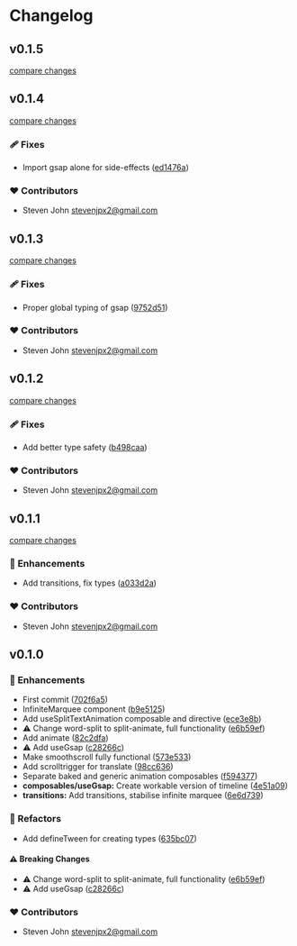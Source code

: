 # Changelog


## v0.1.5

[compare changes](https://github.com/stevenjpx2/nugget/compare/v0.1.4...v0.1.5)

## v0.1.4

[compare changes](https://github.com/stevenjpx2/nugget/compare/v0.1.3...v0.1.4)

### 🩹 Fixes

- Import gsap alone for side-effects ([ed1476a](https://github.com/stevenjpx2/nugget/commit/ed1476a))

### ❤️ Contributors

- Steven John <stevenjpx2@gmail.com>

## v0.1.3

[compare changes](https://github.com/stevenjpx2/nugget/compare/v0.1.2...v0.1.3)

### 🩹 Fixes

- Proper global typing of gsap ([9752d51](https://github.com/stevenjpx2/nugget/commit/9752d51))

### ❤️ Contributors

- Steven John <stevenjpx2@gmail.com>

## v0.1.2

[compare changes](https://github.com/stevenjpx2/nugget/compare/v0.1.1...v0.1.2)

### 🩹 Fixes

- Add better type safety ([b498caa](https://github.com/stevenjpx2/nugget/commit/b498caa))

### ❤️ Contributors

- Steven John <stevenjpx2@gmail.com>

## v0.1.1

[compare changes](https://github.com/stevenjpx2/nugget/compare/v0.1.0...v0.1.1)

### 🚀 Enhancements

- Add transitions, fix types ([a033d2a](https://github.com/stevenjpx2/nugget/commit/a033d2a))

### ❤️ Contributors

- Steven John <stevenjpx2@gmail.com>

## v0.1.0


### 🚀 Enhancements

- First commit ([702f6a5](https://github.com/stevenjpx2/nugget/commit/702f6a5))
- InfiniteMarquee component ([b9e5125](https://github.com/stevenjpx2/nugget/commit/b9e5125))
- Add useSplitTextAnimation composable and directive ([ece3e8b](https://github.com/stevenjpx2/nugget/commit/ece3e8b))
- ⚠️  Change word-split to split-animate, full functionality ([e6b59ef](https://github.com/stevenjpx2/nugget/commit/e6b59ef))
- Add animate ([82c2dfa](https://github.com/stevenjpx2/nugget/commit/82c2dfa))
- ⚠️  Add useGsap ([c28266c](https://github.com/stevenjpx2/nugget/commit/c28266c))
- Make smoothscroll fully functional ([573e533](https://github.com/stevenjpx2/nugget/commit/573e533))
- Add scrolltrigger for translate ([98cc636](https://github.com/stevenjpx2/nugget/commit/98cc636))
- Separate baked and generic animation composables ([f594377](https://github.com/stevenjpx2/nugget/commit/f594377))
- **composables/useGsap:** Create workable version of timeline ([4e51a09](https://github.com/stevenjpx2/nugget/commit/4e51a09))
- **transitions:** Add transitions, stabilise infinite marquee ([6e6d739](https://github.com/stevenjpx2/nugget/commit/6e6d739))

### 💅 Refactors

- Add defineTween for creating types ([635bc07](https://github.com/stevenjpx2/nugget/commit/635bc07))

#### ⚠️ Breaking Changes

- ⚠️  Change word-split to split-animate, full functionality ([e6b59ef](https://github.com/stevenjpx2/nugget/commit/e6b59ef))
- ⚠️  Add useGsap ([c28266c](https://github.com/stevenjpx2/nugget/commit/c28266c))

### ❤️ Contributors

- Steven John <stevenjpx2@gmail.com>

